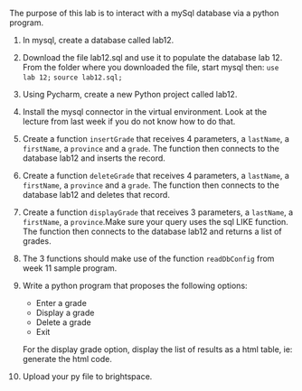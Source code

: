 The purpose of this lab is to interact with a mySql database via a python program.

1. In mysql, create a database called lab12.

2. Download the file lab12.sql and use it to populate the database lab 12. From the folder where you downloaded the file, start mysql then:
   `use lab 12;`
   `source lab12.sql;`

3. Using Pycharm, create a new Python project called lab12.

4. Install the mysql connector in the virtual environment. Look at the lecture from last week if you do not know how to do that.

5. Create a function `insertGrade` that receives 4 parameters, a `lastName`, a `firstName`, a `province` and a `grade`. The function then connects to the database lab12 and inserts the record.

6. Create a function `deleteGrade` that receives 4 parameters, a `lastName`, a `firstName`, a `province` and a `grade`. The function then connects to the database lab12 and deletes that record.

7. Create a function `displayGrade`  that receives 3 parameters, a `lastName`, a `firstName`, a `province`.Make sure your query uses the sql LIKE function. The function then connects to the database lab12 and returns a list of grades.

8. The 3 functions should make use of the function `readDbConfig` from week 11 sample program.

9. Write a python program that proposes the following options:

   	- Enter a grade
   	- Display a grade
   	- Delete a grade
   	- Exit

   For the display grade option, display the list of results as a html table, ie: generate the html code.

10. Upload your py file to brightspace.

